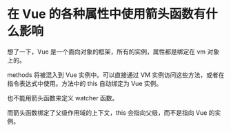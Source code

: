 # 在 Vue 的各种属性中使用箭头函数有什么影响

想了一下，Vue 是一个面向对象的框架，所有的实例，属性都是绑定在 vm 对象上的。

methods 将被混入到 Vue 实例中。可以直接通过 VM 实例访问这些方法，或者在指令表达式中使用。方法中的 this 自动绑定为 Vue 实例。

也不能用箭头函数来定义 watcher 函数。

而箭头函数绑定了父级作用域的上下文，this 会指向父级，而不是指向 Vue 的实例。
